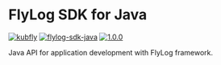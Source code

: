 # FlyLog SDK for Java

[![kubfly](https://img.shields.io/badge/group-kubfly-1682C2)](https://github.com/kubfly) [![flylog-sdk-java](https://img.shields.io/badge/artifact-flylog--sdk--java-1682C2)](https://github.com/kubfly/flylog-sdk-java) [![1.0.0](https://img.shields.io/badge/version-1.0.0-1682C2)](https://github.com/kubfly/flylog-sdk-java/releases/tag/1.0.0)

Java API for application development with FlyLog framework.
